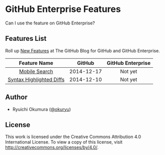 # GitHub Enterprise Features

Can I use the feature on GitHub Enterprise?

## Features List

Roll up [New Features][blog] at The GitHub Blog for GitHub and GitHub Enterprise.

| Feature Name | GitHub | GitHub Enterprise |
| :-: | :-: | :-: |
| [Mobile Search][1924] | 2014-12-17 | Not yet |
| [Syntax Highlighted Diffs][1932] | 2014-12-10 | Not yet |

## Author

* Ryuichi Okumura ([@okuryu][okuryu])

## License

This work is licensed under the Creative Commons Attribution 4.0 International License. To view a copy of this license, visit http://creativecommons.org/licenses/by/4.0/.

[1924]: https://github.com/blog/1924-mobile-search
[1932]: https://github.com/blog/1932-syntax-highlighted-diffs
[blog]: https://github.com/blog/category/ship
[okuryu]: https://github.com/okuryu
